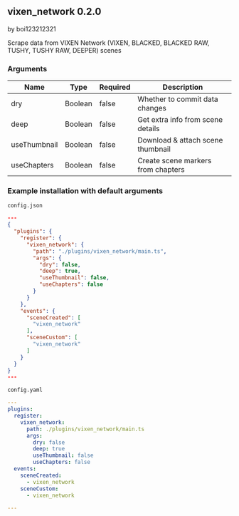 ## vixen_network 0.2.0

by boi123212321

Scrape data from VIXEN Network (VIXEN, BLACKED, BLACKED RAW, TUSHY, TUSHY RAW, DEEPER) scenes

### Arguments

| Name         | Type    | Required | Description                        |
| ------------ | ------- | -------- | ---------------------------------- |
| dry          | Boolean | false    | Whether to commit data changes     |
| deep         | Boolean | false    | Get extra info from scene details  |
| useThumbnail | Boolean | false    | Download & attach scene thumbnail  |
| useChapters  | Boolean | false    | Create scene markers from chapters |

### Example installation with default arguments

`config.json`
```json
---
{
  "plugins": {
    "register": {
      "vixen_network": {
        "path": "./plugins/vixen_network/main.ts",
        "args": {
          "dry": false,
          "deep": true,
          "useThumbnail": false,
          "useChapters": false
        }
      }
    },
    "events": {
      "sceneCreated": [
        "vixen_network"
      ],
      "sceneCustom": [
        "vixen_network"
      ]
    }
  }
}
---
```

`config.yaml`
```yaml
---
plugins:
  register:
    vixen_network:
      path: ./plugins/vixen_network/main.ts
      args:
        dry: false
        deep: true
        useThumbnail: false
        useChapters: false
  events:
    sceneCreated:
      - vixen_network
    sceneCustom:
      - vixen_network

---
```
